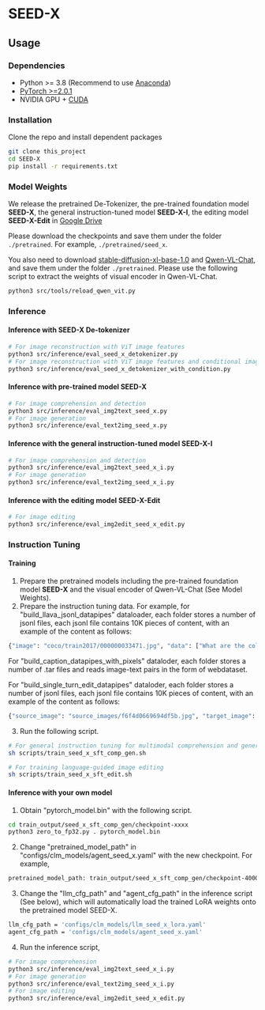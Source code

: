 # SEED-X
<!--## Examples of Visual De-tokenization
![image](demos/tokenizer.jpg?raw=true)
The reconstruction results of our visual de-tokenizer. It can decode realistic images that are semantically aligned with the original images by taking the ViT features as inputs, and further recover fine-grained details by incorporating the conditional images as inputs.
## Ablation Study
### Visual De-tokenizer
![image](demos/ablation_detokenizer.jpg?raw=true)
We utilize a pre-trained ViT as the visual tokenizer and pre-train a visual de-tokenizer to decode realistic images by taking the features of the ViT as inputs.  Specifically, N visual embeddings (after average pooling) from the ViT tokenizer are fed into a learnable module as the inputs of the U-Net of the pre-trained SD-XL. We perform an ablation study on **the number of viual embeddings** and **the learnable parameters** of the SD-XL U-Net, where keys and values within the U-Net are optimized if not specified with "fully fine-tunue". The input images and the reconstructed images from the visual de-tokenizer are shown in the figure below. We can observe that more visual tokens can result in better reconstruction of the original images. For example, the decoded images from 256 visual embeddings can recover the characters' postures of the original images, while decoded images from 32 visual embeddings have already lost the original structure of the scene. We further observe that fully fine-tuning the parameters of the SD-XL U-Net can lead to distortions in image details, such as the woman's feet, compared to only training the keys and values within the U-Net. In SEED-X, we use N = 64 visual embeddings to train the visual de-tokenizer and only optimize the keys and values within the U-Net (See the ablation study below for an explanation of why we do not choose N = 256).

### MLLM for Image Generation
![image](demos/ablation_t2i.jpg?raw=true)
To enable MLLM for image generation, we employ N learnable queries to obtain the output visual representations from the LLM, which are trained to reconstruct N visual embeddings from the ViT tokenizer with a learnable module. We first perform an abation study on **the number of learnable queries**. The images generated by the MLLM based on the input caption are shown in the figure below. We can observe that using 256 learnable queries to reconstruct 256 visual embeddings can lead to distortion in the generated images compared with N = 64. This occurs because regressing more visual features is more challenging for the model, even though 256 visual embeddings from the de-tokenizer can better reconstruct images, as demonstrated in the previous ablation study. We also observe that, compared to learning a **one-layer** cross-attention for reconstructing image features, a **multi-layer** resampler (multi-layer cross-attention) yields less satisfactory performance, which can happen due to the lack of more direct regularizations on the hidden states of the LLM. We further optimize the visual de-tokenizer by using the reconstructed visual embeddings from the MLLM as input instead of ViT features, but the generated images exhibit a more monotonous appearance. It demonstrates the effectiveness of utilizing the ViT Tokenizer as the bridge to decouple the training of visual de-tokenizer and the MLLM for image generation.

## Model Performance
<table class="tg"><thead>
  <tr>
    <th class="tg-0pky"></th>
    <th class="tg-c3ow">MMB</th>
    <th class="tg-c3ow" colspan="4">SEED-Bench-2</th>
    <th class="tg-c3ow" colspan="2">MME</th>
  </tr></thead>
<tbody>
  <tr>
    <td class="tg-0pky"></td>
    <td class="tg-0pky">Single</td>
    <td class="tg-0pky">Single</td>
    <td class="tg-0pky">Multi</td>
    <td class="tg-0pky">Inter-<br>leaved</td>
    <td class="tg-0pky">Gen</td>
    <td class="tg-0pky">Single</td>
    <td class="tg-0pky">Single</td>
  </tr>
  <tr>
    <td class="tg-0pky">SEED-X</td>
    <td class="tg-0pky">65.8</td>
    <td class="tg-0pky">48.2</td>
    <td class="tg-0pky">53.8</td>
    <td class="tg-0pky">24.3</td>
    <td class="tg-0pky">57.8</td>
    <td class="tg-0pky">1250</td>
    <td class="tg-0pky">236</td>
  </tr>
  <tr>
    <td class="tg-0pky">SEED-X-I</td>
    <td class="tg-0pky">77.8</td>
    <td class="tg-0pky">66.8</td>
    <td class="tg-0pky">57.1</td>
    <td class="tg-0pky">40.5</td>
    <td class="tg-0pky">61.6</td>
    <td class="tg-0pky">1520</td>
    <td class="tg-0pky">338</td>
  </tr>
</tbody></table>

## Dataset
## Pre-training
#### Image-Caption
<table style="margin: auto">
  <thead>
    <tr>
      <th>Dataset</th>
      <th>Number</th>
      <th>Description</th>
    </tr>
  </thead>
  <tbody>
    <tr>
      <td>LAION-COCO</td>
       <td>600M</td>
      <td>Web-images with synthetic captions by BLIP L/14. 30M images are re-captioned by a MLLM.</td>
    </tr>
        <tr>
      <td>SAM</td>
       <td>11M</td>
      <td>Diverse and high-resolution images, with captions generated by a MLLM.</td>
    </tr>
        <tr>
      <td>LAION-Aesthetics</td>
       <td>3M</td>
      <td>Image-text pairs with predicted aesthetics scores of 6.25 or higher.</td>
    </tr>
        <tr>
      <td>Unsplash</td>
       <td>2M</td>
      <td>Images from contributing global photographers, with captions generated by a MLLM.</td>
    </tr>
        <tr>
      <td>JourneyDB</td>
       <td>4M</td>
      <td> High-resolution Midjourney images, annotated with corresponding text prompt, image caption.</td>
    </tr>
          <tr>
      <td>CapFusion</td>
       <td>120M</td>
      <td>Images from LAION-COCO, with captions integrated from both the web and synthetic captions.</td>
    </tr>
      </tbody>
</table>

#### Grounded Image-Caption
<table style="margin: auto">
  <thead>
    <tr>
      <th>Dataset</th>
      <th>Number</th>
      <th>Description</th>
    </tr>
  </thead>
  <tbody>
    <tr>
      <td>GRIT</td>
       <td>191M</td>
      <td>Image-text pairs with noun phrases in the caption annotated with bounding boxes.</td>
    </tr>
</table>

#### Interleaved Image-Text
<table style="margin: auto">
  <thead>
    <tr>
      <th>Dataset</th>
      <th>Number</th>
      <th>Description</th>
    </tr>
  </thead>
  <tbody>
    <tr>
      <td>MMC4</td>
       <td>7M</td>
      <td>A augmentation of the text-only c4 corpus with images interleaved.</td>
    </tr>
          <tr>
      <td>OBELICS</td>
       <td>141M</td>
      <td>An web-scale filtered dataset of interleaved image-text documents comprising web pages extracted from Common Crawl.</td>
    </tr>
        <tr>
      <td>OpenFlamingo</td>
       <td>400K</td>
      <td>A sequence of interleaved text and image alt-texts generated by ChatGPT, with images retrieved from LAION-5B.</td>
    </tr>
      </tbody>
</table>

#### OCR
<table style="margin: auto">
  <thead>
    <tr>
      <th>Dataset</th>
      <th>Number</th>
      <th>Description</th>
    </tr>
  </thead>
  <tbody>
    <tr>
      <td>LLaVAR-Pretrain</td>
       <td>400K</td>
      <td>Text-rich images from LAION, with OCR results.</td>
    </tr>
          <tr>
      <td>Slides</td>
       <td>1M</td>
      <td>Images from slides, with OCR results.</td>
    </tr>
</table>


#### Pure Text
<table style="margin: auto">
  <thead>
    <tr>
      <th>Dataset</th>
      <th>Number</th>
      <th>Description</th>
    </tr>
  </thead>
  <tbody>
    <tr>
      <td>Wikipedi</td>
       <td>66M</td>
      <td>Cleaned articles of all languages from the Wikipedia dump.</td>
    </tr>
</table>


### Instruction Tuning
#### VQA
<table style="margin: auto">
  <thead>
    <tr>
      <th>Dataset</th>
      <th>Number</th>
      <th>Description</th>
    </tr>
  </thead>
  <tbody>
    <tr>
      <td>LLaVAR-sft</td>
       <td>16K</td>
      <td>High-quality instruction-following data by interacting with GPT-4 based on OCR results of text-rich images.</td>
    </tr>
        <tr>
      <td>Text-rich QA</td>
       <td>900K</td>
      <td>Instruction-following data generated by GPT-4V based on text-rich images.</td>
    </tr>
        <tr>
      <td>MIMIC-IT</td>
       <td>150K</td>
      <td>Difference spotting data with general scene difference and subtle difference.</td>
    </tr>
        <tr>
      <td>MathQA</td>
       <td>37K</td>
      <td>Math word problems that are densely annotated with operation programs.</td>
    </tr>
        <tr>
      <td>ChartQA</td>
       <td>33K</td>
      <td>Human-written questions focusing on visual and logical reasoning about charts.</td>
    </tr>
          <tr>
      <td>AI2D</td>
       <td>5K</td>
      <td>Illustrative diagrams for diagram understanding and associated question answering.</td>
    </tr>
      <tr>
      <td>ScienceQA</td>
       <td>21K</td>
      <td>Multiple-choice science questions collected from elementary and high school science curricula.</td>
    </tr>
        <tr>
      <td>KVQA</td>
       <td>183K</td>
      <td>Questions that require multi-entity, multi-relation, and multi-hop reasoning over large Knowledge Graphs.</td>
    </tr>
        <tr>
      <td>DVQA</td>
       <td>3M</td>
      <td>A synthetic question-answering dataset on images of bar-charts.</td>
    </tr>
        <tr>
      <td>Grounded QA</td>
       <td>680K</td>
      <td>Questions constructed from region captions with bounding boxes.</td>
    </tr>
        <tr>
      <td>Referencing QA</td>
       <td>630K</td>
      <td>Questions constructed from images with regions marked.</td>
    </tr>
      </tbody>
</table>


#### Conversation
<table style="margin: auto">
  <thead>
    <tr>
      <th>Dataset</th>
      <th>Number</th>
      <th>Description</th>
    </tr>
  </thead>
  <tbody>
    <tr>
      <td>LLaVA-150k</td>
       <td>150K</td>
      <td>A set of GPT-generated multimodal instruction-following data.</td>
    </tr>
        <tr>
      <td>ShareGPT</td>
       <td>1.2M</td>
      <td>100K high-quality captions collected from GPT4-V and 1.2 million data captioned by a superb caption model.</td>
    </tr>
        <tr>
      <td>LVIS-Instruct4V</td>
       <td>220K</td>
      <td>A fine-grained visual instruction dataset produced by GPT-4V with images from LVIS.</td>
    </tr>
        <tr>
      <td>VLIT</td>
       <td>770K</td>
      <td>A multi-round question answering dataset about a given image from COCO.</td>
    </tr>
        <tr>
      <td>Vision-Flan</td>
       <td>190K</td>
      <td>A visual instruction tuning dataset that consists of 200+ diverse vision-language tasks derived from 101 open-source computer vision datasets.</td>
    </tr>
          <tr>
      <td>ALLaVA-4V</td>
       <td>1.4M</td>
      <td>Images with fine-grained captions, complex instructions and detailed answers generated by GPT-4V.</td>
    </tr>
      </tbody>
</table>

#### Image Generation
<table style="margin: auto">
  <thead>
    <tr>
      <td>LAION-COCO</td>
       <td>600M</td>
      <td>Web-images with synthetic captions by BLIP L/14. 30M images are re-captioned by a MLLM.</td>
    </tr>
        <tr>
      <td>SAM</td>
       <td>11M</td>
      <td>Diverse and high-resolution images, with captions generated by a MLLM.</td>
    </tr>
        <tr>
      <td>LAION-Aesthetics</td>
       <td>3M</td>
      <td>Image-text pairs with predicted aesthetics scores of 6.25 or higher.</td>
    </tr>
        <tr>
      <td>Unsplash</td>
       <td>2M</td>
      <td>Images from contributing global photographers, with captions generated by a MLLM.</td>
    </tr>
        <tr>
      <td>JourneyDB</td>
       <td>4M</td>
      <td> High-resolution Midjourney images, annotated with corresponding text prompt, image caption.</td>
    </tr>
      </tbody>
</table>

#### Image Editing
<table style="margin: auto">
  <thead>
    <tr>
      <th>Dataset</th>
      <th>Number</th>
      <th>Description</th>
    </tr>
  </thead>
  <tbody>
    <tr>
      <td>Instructpix2pix</td>
       <td>313K</td>
      <td>Image editing examples with language instructions generated by GPT-3 and Stable Diffusion.</td>
    </tr>
        <tr>
      <td>MagicBrush</td>
       <td>10K</td>
      <td>Manually annotated triplets (source image, instruction, target image) with multi rounds.</td>
    </tr>
        <tr>
      <td>Openimages-editing</td>
       <td>1.4M</td>
      <td>Image editing examples with language instructions constructed by an automatic pipeline, with images from Openimages.</td>
    </tr>
        <tr>
      <td>Unsplash-editing</td>
       <td>1.3M</td>
      <td>Image editing examples with language instructions constructed by an automatic pipeline, with images from Unsplash.</td>
    </tr>
      </tbody>
</table>


#### Slides Generation
<table style="margin: auto">
  <thead>
    <tr>
      <th>Dataset</th>
      <th>Number</th>
      <th>Description</th>
    </tr>
  </thead>
  <tbody>
    <tr>
      <td>SlidesGen</td>
       <td>10K</td>
      <td>Slides with layout descriptions and captions generated by a slide2json tool and a MLLM.</td>
    </tr>
</table>

#### Story Telling
<table style="margin: auto">
  <thead>
    <tr>
      <th>Dataset</th>
      <th>Number</th>
      <th>Description</th>
    </tr>
  </thead>
  <tbody>
    <tr>
      <td>VIST</td>
       <td>20K</td>
      <td>Inique photos in sequences, aligned to both descriptive (caption) and story language.</td>
    </tr>
</table>

#### Virtual Try-on
<table style="margin: auto">
  <thead>
    <tr>
      <th>Dataset</th>
      <th>Number</th>
      <th>Description</th>
    </tr>
  </thead>
  <tbody>
    <tr>
      <td>VITON-HD</td>
       <td>13K</td>
      <td>A dataset for high-resolution virtual try-on, with frontal-view woman and top clothing image pairs.</td>
    </tr>
</table>


## Benchmark
<table style="margin: auto">
  <thead>
    <tr>
      <th>Benchmark</th>
      <th>Number</th>
      <th>Description</th>
    </tr>
  </thead>
  <tbody>
    <tr>
      <td>MMBench</td>
       <td>3K</td>
      <td>Multiple-choice questions for evaluating both perception and reasoning covering 20 fine-grained ability dimensions.</td>
    </tr>
        <tr>
      <td>SEED-Bench-2</td>
       <td>24K</td>
      <td>Multiple-choice questions with accurate human annotations, which spans 27 dimensions, including the evaluation of both text and image generation.</td>
    </tr>
        <tr>
      <td>MME</td>
       <td>2K</td>
      <td>True/False questions for evaluating both perception and cognition, including a total of 14 subtasks.</td>
    </tr>
      </tbody>
</table>
-->

## Usage
### Dependencies
- Python >= 3.8 (Recommend to use [Anaconda](https://www.anaconda.com/download/#linux))
- [PyTorch >=2.0.1](https://pytorch.org/)
- NVIDIA GPU + [CUDA](https://developer.nvidia.com/cuda-downloads)

### Installation
Clone the repo and install dependent packages

  ```bash
  git clone this_project
  cd SEED-X
  pip install -r requirements.txt
  ```

### Model Weights
We release the pretrained De-Tokenizer, the pre-trained foundation model **SEED-X**, the general instruction-tuned model **SEED-X-I**, the editing model **SEED-X-Edit** in [Google Drive](https://drive.google.com/drive/folders/1Zbkrra8V-1fCR-PGFnjSny1ymMG8UCzO?usp=sharing)

Please download the checkpoints and save them under the folder `./pretrained`. For example, `./pretrained/seed_x`.

You also need to download [stable-diffusion-xl-base-1.0](https://huggingface.co/stabilityai/stable-diffusion-xl-base-1.0) and [Qwen-VL-Chat](https://huggingface.co/Qwen/Qwen-VL-Chat), and save them under the folder `./pretrained`. Please use the following script to extract the weights of visual encoder in Qwen-VL-Chat.
```bash
python3 src/tools/reload_qwen_vit.py
```
### Inference
#### Inference with SEED-X De-tokenizer
```bash
# For image reconstruction with ViT image features
python3 src/inference/eval_seed_x_detokenizer.py
# For image reconstruction with ViT image features and conditional image
python3 src/inference/eval_seed_x_detokenizer_with_condition.py
```

#### Inference with pre-trained model SEED-X
```bash
# For image comprehension and detection
python3 src/inference/eval_img2text_seed_x.py
# For image generation
python3 src/inference/eval_text2img_seed_x.py
```

#### Inference with the general instruction-tuned model SEED-X-I
```bash
# For image comprehension and detection
python3 src/inference/eval_img2text_seed_x_i.py
# For image generation
python3 src/inference/eval_text2img_seed_x_i.py
```

#### Inference with the editing model SEED-X-Edit
```bash
# For image editing
python3 src/inference/eval_img2edit_seed_x_edit.py
```

### Instruction Tuning
#### Training
1. Prepare the pretrained models including the pre-trained foundation model **SEED-X** and the visual encoder of Qwen-VL-Chat (See Model Weights).
2. Prepare the instruction tuning data. For example, for "build_llava_jsonl_datapipes" dataloader, each folder stores a number of jsonl files, each jsonl file contains 10K pieces of content, with an example of the content as follows:
```bash
{"image": "coco/train2017/000000033471.jpg", "data": ["What are the colors of the bus in the image?", "The bus in the image is white and red.", "What feature can be seen on the back of the bus?", "The back of the bus features an advertisement.", "Is the bus driving down the street or pulled off to the side?", "The bus is driving down the street, which is crowded with people and other vehicles."]}
```

For "build_caption_datapipes_with_pixels" dataloder, each folder stores a number of .tar files and reads image-text pairs in the form of webdataset.

For "build_single_turn_edit_datapipes" dataloder,  each folder stores a number of jsonl files, each jsonl file contains 10K pieces of content, with an example of the content as follows:
```bash
{"source_image": "source_images/f6f4d0669694df5b.jpg", "target_image": "target_images/f6f4d0669694df5b.jpg", "instruction": "Erase the car that is parked in front of the Roebuck building."}
```
3. Run the following script.

```bash
# For general instruction tuning for multimodal comprehension and generation
sh scripts/train_seed_x_sft_comp_gen.sh
```

```bash
# For training language-guided image editing
sh scripts/train_seed_x_sft_edit.sh
```
#### Inference with your own model
1. Obtain "pytorch_model.bin" with the following script.
```bash
cd train_output/seed_x_sft_comp_gen/checkpoint-xxxx
python3 zero_to_fp32.py . pytorch_model.bin
```
2. Change "pretrained_model_path" in "configs/clm_models/agent_seed_x.yaml" with the new checkpoint. For example,
```bash
pretrained_model_path: train_output/seed_x_sft_comp_gen/checkpoint-4000/pytorch_model.bin
```
3. Change the "llm_cfg_path" and "agent_cfg_path" in the inference script (See below), which will automatically load the trained LoRA weights onto the pretrained model SEED-X.
```bash
llm_cfg_path = 'configs/clm_models/llm_seed_x_lora.yaml'
agent_cfg_path = 'configs/clm_models/agent_seed_x.yaml'
```
4. Run the inference script,
```bash
# For image comprehension
python3 src/inference/eval_img2text_seed_x_i.py
# For image generation
python3 src/inference/eval_text2img_seed_x_i.py
# For image editing
python3 src/inference/eval_img2edit_seed_x_edit.py
```


